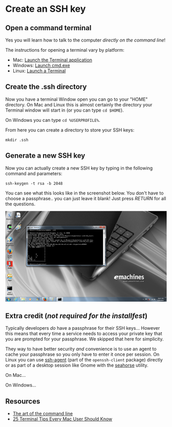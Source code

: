 # Create an SSH key

## Open a command terminal

Yes you will learn how to talk to the computer _directly on the command line_!

The instructions for opening a terminal vary by platform:

* Mac: [Launch the Terminal application](http://blog.teamtreehouse.com/introduction-to-the-mac-os-x-command-line)
* Windows: [Launch cmd.exe](http://www.7tutorials.com/7-ways-launch-command-prompt-windows-7-windows-8)
* Linux: [Launch a Terminal](https://help.ubuntu.com/community/UsingTheTerminal)

## Create the .ssh directory

Now you have a terminal Window open you can go to your "HOME" directory.
On Mac and Linux this is almost certainly the directory your Terminal
window will start in (or you can type `cd $HOME`).

On Windows you can type `cd %USERPROFILE%`.

From here you can create a directory to store your SSH keys:

    mkdir .ssh

## Generate a new SSH key

Now you can actually create a new SSH key by typing in the
following command and parameters:

    ssh-keygen -t rsa -b 2048

You can see what this looks like in the screenshot below.
You don't have to choose a passphrase.. you can just leave it blank!
Just press _RETURN_ for all the questions.

![Generate a new SSH key](img/new/ssh2.png)

## Extra credit (_not required for the installfest_)

Typically developers _do_ have a passphrase for their
SSH keys... However this means that every time a service
needs to access your private key that you are prompted
for your passphrase. We skipped that here for simplicity.

They way to have better security _and_ convenience is to
use an agent to cache your passphrase so you only have
to enter it once per session. On Linux you can use
[ssh-agent](https://en.wikipedia.org/wiki/Ssh-agent)
(part of the `openssh-client` package)
directly or as part of a desktop session
like Gnome with the [seahorse](https://wiki.gnome.org/Apps/Seahorse) utility.

On Mac...

On Windows...


## Resources

* [The art of the command line](https://github.com/jlevy/the-art-of-command-line)
* [25 Terminal Tips Every Mac User Should Know](http://www.maclife.com/article/feature/25_terminal_tips_every_mac_user_should_know)
